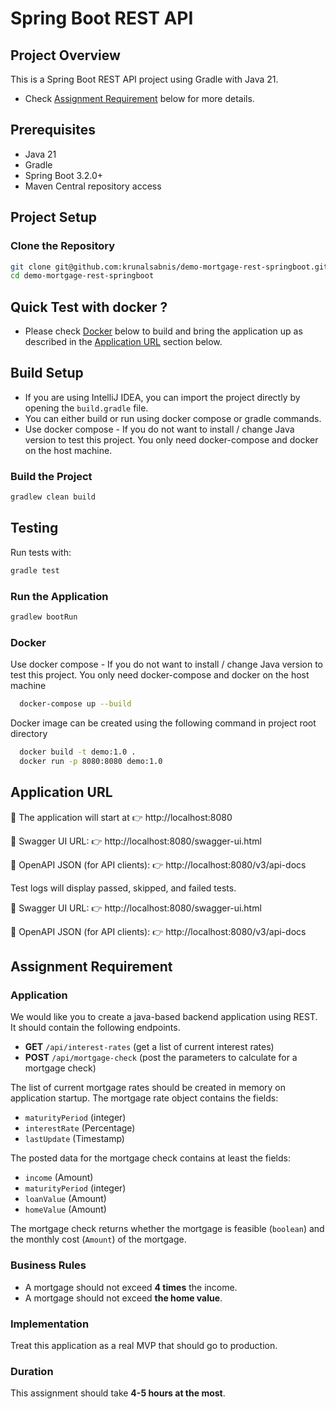 # Spring Boot REST API

## Project Overview
This is a Spring Boot REST API project using Gradle with Java 21.
- Check [Assignment Requirement](#assignment-requirement) below for more details.

## Prerequisites
- Java 21
- Gradle
- Spring Boot 3.2.0+
- Maven Central repository access

## Project Setup

### Clone the Repository
```sh
git clone git@github.com:krunalsabnis/demo-mortgage-rest-springboot.git
cd demo-mortgage-rest-springboot
```


## Quick Test with docker ?
- Please check [Docker](#docker) below to build and bring the application up as described in the [Application URL](#application-url) section below.


## Build Setup
- If you are using IntelliJ IDEA, you can import the project directly by opening the `build.gradle` file.
- You can either build or run using docker compose or gradle commands.
- Use docker compose - If you do not want to install / change Java version to test this project. You only need docker-compose and docker on the host machine.

### Build the Project
```sh
gradlew clean build
```

## Testing
Run tests with:
```sh
gradle test
```

### Run the Application
```sh
gradlew bootRun
```

### Docker

Use docker compose - If you do not want to install / change Java version to test this project.
You only need docker-compose and docker on the host machine

```sh
  docker-compose up --build
```

Docker image can be created using the following command in project root directory

```sh
  docker build -t demo:1.0 .
  docker run -p 8080:8080 demo:1.0
```


## Application URL
🔗 The application will start at
👉 http://localhost:8080

🔗 Swagger UI URL:
👉 http://localhost:8080/swagger-ui.html

📄 OpenAPI JSON (for API clients):
👉 http://localhost:8080/v3/api-docs


Test logs will display passed, skipped, and failed tests.

🔗 Swagger UI URL:
👉 http://localhost:8080/swagger-ui.html

📄 OpenAPI JSON (for API clients):
👉 http://localhost:8080/v3/api-docs




## Assignment Requirement

### Application
We would like you to create a java-based backend application using REST.
It should contain the following endpoints.
- **GET** `/api/interest-rates` (get a list of current interest rates)
- **POST** `/api/mortgage-check` (post the parameters to calculate for a mortgage check)

The list of current mortgage rates should be created in memory on application startup.
The mortgage rate object contains the fields:
- `maturityPeriod` (integer)
- `interestRate` (Percentage)
- `lastUpdate` (Timestamp)

The posted data for the mortgage check contains at least the fields:
- `income` (Amount)
- `maturityPeriod` (integer)
- `loanValue` (Amount)
- `homeValue` (Amount)

The mortgage check returns whether the mortgage is feasible (`boolean`) and the monthly cost (`Amount`) of the mortgage.

### Business Rules
- A mortgage should not exceed **4 times** the income.
- A mortgage should not exceed **the home value**.

### Implementation
Treat this application as a real MVP that should go to production.

### Duration
This assignment should take **4-5 hours at the most**.